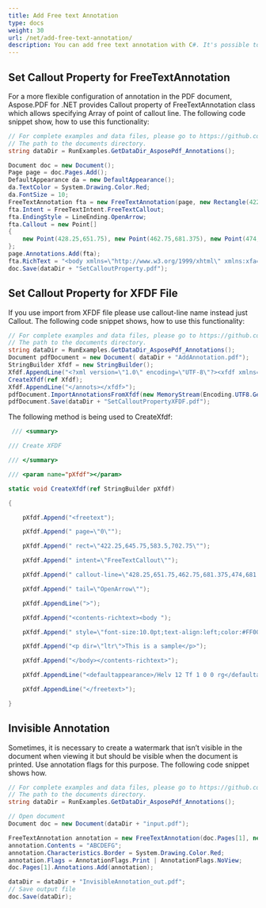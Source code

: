 ```yaml
---
title: Add Free text Annotation
type: docs
weight: 30
url: /net/add-free-text-annotation/
description: You can add free text annotation with C#. It's possible to set Callout Property for FreeTextAnnotation and to set Callout Property for XFDF file with Aspose.PDF library.
---
```


## Set Callout Property for FreeTextAnnotation

For a more flexible configuration of annotation in the PDF document, Aspose.PDF for .NET provides Callout property of FreeTextAnnotation class which allows specifying Array of point of callout line. The following code snippet show, how to use this functionality:

```csharp
// For complete examples and data files, please go to https://github.com/aspose-pdf/Aspose.PDF-for-.NET
// The path to the documents directory.
string dataDir = RunExamples.GetDataDir_AsposePdf_Annotations();

Document doc = new Document();
Page page = doc.Pages.Add();
DefaultAppearance da = new DefaultAppearance();
da.TextColor = System.Drawing.Color.Red;
da.FontSize = 10;
FreeTextAnnotation fta = new FreeTextAnnotation(page, new Rectangle(422.25, 645.75, 583.5, 702.75), da);
fta.Intent = FreeTextIntent.FreeTextCallout;
fta.EndingStyle = LineEnding.OpenArrow;
fta.Callout = new Point[]
{
    new Point(428.25,651.75), new Point(462.75,681.375), new Point(474,681.375)
};
page.Annotations.Add(fta);
fta.RichText = "<body xmlns=\"http://www.w3.org/1999/xhtml\" xmlns:xfa=\"http://www.xfa.org/schema/xfa-data/1.0/\" xfa:APIVersion=\"Acrobat:11.0.23\" xfa:spec=\"2.0.2\"  style=\"color:#FF0000;font-weight:normal;font-style:normal;font-stretch:normal\"><p dir=\"ltr\"><span style=\"font-size:9.0pt;font-family:Helvetica\">This is a sample</span></p></body>";
doc.Save(dataDir + "SetCalloutProperty.pdf");
```
## Set Callout Property for XFDF File

If you use import from XFDF file please use callout-line name instead just Callout. The following code snippet shows, how to use this functionality:

```csharp
// For complete examples and data files, please go to https://github.com/aspose-pdf/Aspose.PDF-for-.NET
// The path to the documents directory.
string dataDir = RunExamples.GetDataDir_AsposePdf_Annotations();
Document pdfDocument = new Document( dataDir + "AddAnnotation.pdf");
StringBuilder Xfdf = new StringBuilder();
Xfdf.AppendLine("<?xml version=\"1.0\" encoding=\"UTF-8\"?><xfdf xmlns=\"http://ns.adobe.com/xfdf/\" xml:space=\"preserve\"><annots>");
CreateXfdf(ref Xfdf);
Xfdf.AppendLine("</annots></xfdf>");
pdfDocument.ImportAnnotationsFromXfdf(new MemoryStream(Encoding.UTF8.GetBytes(Xfdf.ToString())));
pdfDocument.Save(dataDir + "SetCalloutPropertyXFDF.pdf");
```
The following method is being used to CreateXfdf:

```csharp
 /// <summary>

/// Create XFDF

/// </summary>

/// <param name="pXfdf"></param>

static void CreateXfdf(ref StringBuilder pXfdf)

{

    pXfdf.Append("<freetext");

    pXfdf.Append(" page=\"0\"");

    pXfdf.Append(" rect=\"422.25,645.75,583.5,702.75\"");

    pXfdf.Append(" intent=\"FreeTextCallout\"");

    pXfdf.Append(" callout-line=\"428.25,651.75,462.75,681.375,474,681.375\"");

    pXfdf.Append(" tail=\"OpenArrow\"");

    pXfdf.AppendLine(">");

    pXfdf.Append("<contents-richtext><body ");

    pXfdf.Append(" style=\"font-size:10.0pt;text-align:left;color:#FF0000;font-weight:normal;font-style:normal;font-family:Helvetica;font-stretch:normal\">");

    pXfdf.Append("<p dir=\"ltr\">This is a sample</p>");

    pXfdf.Append("</body></contents-richtext>");

    pXfdf.AppendLine("<defaultappearance>/Helv 12 Tf 1 0 0 rg</defaultappearance>");

    pXfdf.AppendLine("</freetext>");

}
```
## Invisible Annotation

Sometimes, it is necessary to create a watermark that isn’t visible in the document when viewing it but should be visible when the document is printed. Use annotation flags for this purpose. The following code snippet shows how.

```csharp
// For complete examples and data files, please go to https://github.com/aspose-pdf/Aspose.PDF-for-.NET
// The path to the documents directory.
string dataDir = RunExamples.GetDataDir_AsposePdf_Annotations();

// Open document
Document doc = new Document(dataDir + "input.pdf");

FreeTextAnnotation annotation = new FreeTextAnnotation(doc.Pages[1], new Aspose.Pdf.Rectangle(50, 600, 250, 650), new DefaultAppearance("Helvetica", 16, System.Drawing.Color.Red));
annotation.Contents = "ABCDEFG";
annotation.Characteristics.Border = System.Drawing.Color.Red;
annotation.Flags = AnnotationFlags.Print | AnnotationFlags.NoView;
doc.Pages[1].Annotations.Add(annotation);

dataDir = dataDir + "InvisibleAnnotation_out.pdf";
// Save output file
doc.Save(dataDir);
```

